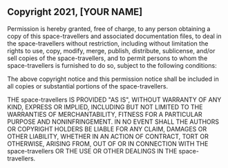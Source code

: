 ## Copyright 2021, [YOUR NAME]

Permission is hereby granted, free of charge, to any person obtaining a copy of this space-travellers and associated documentation files, to deal in the space-travellers without restriction, including without limitation the rights to use, copy, modify, merge, publish, distribute, sublicense, and/or sell copies of the space-travellers, and to permit persons to whom the space-travellers is furnished to do so, subject to the following conditions:

The above copyright notice and this permission notice shall be included in all copies or substantial portions of the space-travellers.

THE space-travellers IS PROVIDED "AS IS", WITHOUT WARRANTY OF ANY KIND, EXPRESS OR IMPLIED, INCLUDING BUT NOT LIMITED TO THE WARRANTIES OF MERCHANTABILITY, FITNESS FOR A PARTICULAR PURPOSE AND NONINFRINGEMENT. IN NO EVENT SHALL THE AUTHORS OR COPYRIGHT HOLDERS BE LIABLE FOR ANY CLAIM, DAMAGES OR OTHER LIABILITY, WHETHER IN AN ACTION OF CONTRACT, TORT OR OTHERWISE, ARISING FROM, OUT OF OR IN CONNECTION WITH THE space-travellers OR THE USE OR OTHER DEALINGS IN THE space-travellers.
